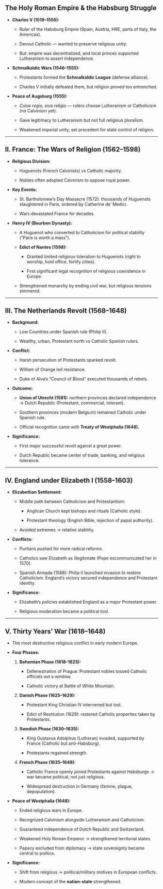## **The Holy Roman Empire & the Habsburg Struggle**

- **Charles V (1519–1556):**
    
    - Ruler of the Habsburg Empire (Spain, Austria, HRE, parts of Italy, the Americas).
        
    - Devout Catholic — wanted to preserve religious unity.
        
    - But: empire was decentralized, and local princes supported Lutheranism to assert independence.
        
- **Schmalkaldic Wars (1546–1555):**
    
    - Protestants formed the **Schmalkaldic League** (defense alliance).
        
    - Charles V initially defeated them, but religion proved too entrenched.
        
- **Peace of Augsburg (1555):**
    
    - _Cuius regio, eius religio_ — rulers choose Lutheranism or Catholicism (no Calvinism yet).
        
    - Gave legitimacy to Lutheranism but not full religious pluralism.
        
    - Weakened imperial unity, set precedent for state control of religion.
        

---

## **II. France: The Wars of Religion (1562–1598)**

- **Religious Division:**
    
    - Huguenots (French Calvinists) vs Catholic majority.
        
    - Nobles often adopted Calvinism to oppose royal power.
        
- **Key Events:**
    
    - St. Bartholomew’s Day Massacre (1572): thousands of Huguenots slaughtered in Paris, ordered by Catherine de’ Medici.
        
    - Wars devastated France for decades.
        
- **Henry IV (Bourbon Dynasty):**
    
    - A Huguenot who converted to Catholicism for political stability (“Paris is worth a mass”).
        
    - **Edict of Nantes (1598):**
        
        - Granted limited religious toleration to Huguenots (right to worship, hold office, fortify cities).
            
        - First significant legal recognition of religious coexistence in Europe.
            
    - Strengthened monarchy by ending civil war, but religious tensions simmered.
        

---

## **III. The Netherlands Revolt (1568–1648)**

- **Background:**
    
    - Low Countries under Spanish rule (Philip II).
        
    - Wealthy, urban, Protestant north vs Catholic Spanish rulers.
        
- **Conflict:**
    
    - Harsh persecution of Protestants sparked revolt.
        
    - William of Orange led resistance.
        
    - Duke of Alva’s “Council of Blood” executed thousands of rebels.
        
- **Outcome:**
    
    - **Union of Utrecht (1581):** northern provinces declared independence → Dutch Republic (Protestant, commercial, tolerant).
        
    - Southern provinces (modern Belgium) remained Catholic under Spanish rule.
        
    - Official recognition came with **Treaty of Westphalia (1648).**
        
- **Significance:**
    
    - First major successful revolt against a great power.
        
    - Dutch Republic became center of trade, banking, and religious tolerance.
        

---

## **IV. England under Elizabeth I (1558–1603)**

- **Elizabethan Settlement:**
    
    - Middle path between Catholicism and Protestantism:
        
        - Anglican Church kept bishops and rituals (Catholic style).
            
        - Protestant theology (English Bible, rejection of papal authority).
            
    - Avoided extremes → relative stability.
        
- **Conflicts:**
    
    - Puritans pushed for more radical reforms.
        
    - Catholics saw Elizabeth as illegitimate (Pope excommunicated her in 1570).
        
    - Spanish Armada (1588): Philip II launched invasion to restore Catholicism. England’s victory secured independence and Protestant identity.
        
- **Significance:**
    
    - Elizabeth’s policies established England as a major Protestant power.
        
    - Religious moderation became a political tool.
        

---

## **V. Thirty Years’ War (1618–1648)**

- The most destructive religious conflict in early modern Europe.
    
- **Four Phases:**
    
    1. **Bohemian Phase (1618–1625):**
        
        - Defenestration of Prague: Protestant nobles tossed Catholic officials out a window.
            
        - Catholic victory at Battle of White Mountain.
            
    2. **Danish Phase (1625–1629):**
        
        - Protestant King Christian IV intervened but lost.
            
        - Edict of Restitution (1629): restored Catholic properties taken by Protestants.
            
    3. **Swedish Phase (1630–1635):**
        
        - King Gustavus Adolphus (Lutheran) invaded, supported by France (Catholic but anti-Habsburg).
            
        - Protestants regained strength.
            
    4. **French Phase (1635–1648):**
        
        - Catholic France openly joined Protestants against Habsburgs → war became political, not just religious.
            
        - Widespread destruction in Germany (famine, plague, depopulation).
            
- **Peace of Westphalia (1648):**
    
    - Ended religious wars in Europe.
        
    - Recognized Calvinism alongside Lutheranism and Catholicism.
        
    - Guaranteed independence of Dutch Republic and Switzerland.
        
    - Weakened Holy Roman Emperor → strengthened territorial states.
        
    - Papacy excluded from diplomacy → state sovereignty became central to politics.
        
- **Significance:**
    
    - Shift from religious → political/military motives in European conflicts.
        
    - Modern concept of the **nation-state** strengthened.